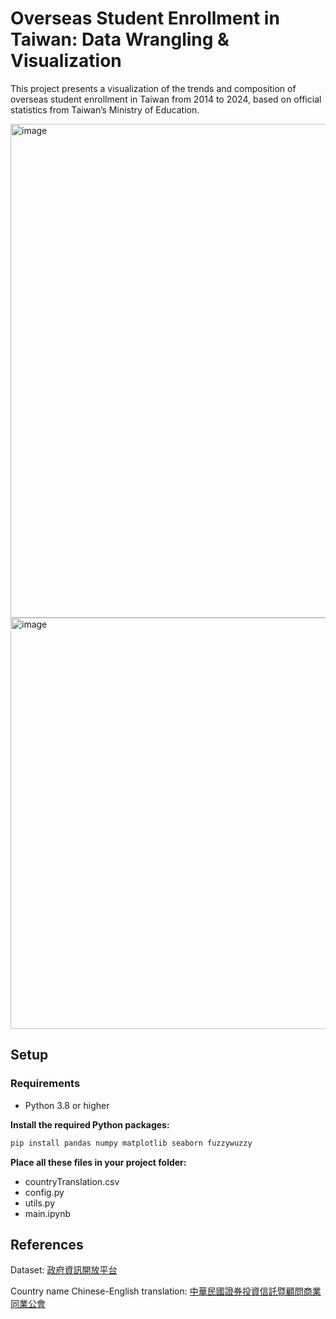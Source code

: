 # Overseas Student Enrollment in Taiwan: Data Wrangling & Visualization
This project presents a visualization of the trends and composition of overseas student enrollment in Taiwan from 2014 to 2024, based on official statistics from Taiwan’s Ministry of Education.

<img width="1458" height="790" alt="image" src="https://github.com/user-attachments/assets/6caa248e-275e-4e82-8c03-99d4daa54491" />
<img width="1445" height="658" alt="image" src="https://github.com/user-attachments/assets/90ad259f-cba1-4525-bca7-a481bb7beca6" />

## Setup
### Requirements
- Python 3.8 or higher
  
**Install the required Python packages:**
```bash
pip install pandas numpy matplotlib seaborn fuzzywuzzy
```
**Place all these files in your project folder:**
- countryTranslation.csv
- config.py
- utils.py
- main.ipynb

## References
Dataset: [政府資訊開放平台](https://data.gov.tw/en/datasets/6289)

Country name Chinese-English translation: [中華民國證券投資信託暨顧問商業同業公會](https://members.sitca.org.tw/OPF/K0000/files/F/01/%E5%9C%8B%E7%A8%85%E5%B1%80%E5%9C%8B%E5%AE%B6%E4%BB%A3%E7%A2%BC%E8%A1%A8%E5%8F%8A%E5%8D%80%E5%9F%9F%E5%B0%8D%E6%87%89%E8%A1%A8.xls)
